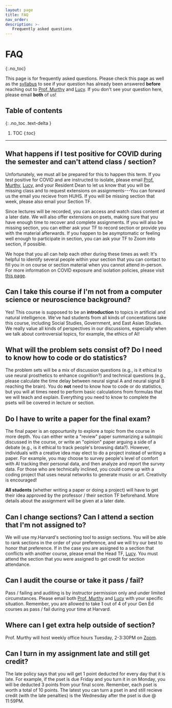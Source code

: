 ```yaml
---
layout: page
title: FAQ
nav_order: 
description: >-
   Frequently asked questions
---
```


# FAQ
{:.no_toc}

This page is for frequently asked questions. Please check this page as well as the [syllabus](https://gened1125.github.io/spring2022/syllabus/) to see if your question has already been answered **before** reaching out to [Prof. Murthy](mailto:vnmurthy@fas.harvard.edu) and [Lucy](mailto:lucylai@g.harvard.edu). If you don't see your question here, please email **both** of us!

## Table of contents
{: .no_toc .text-delta }

1. TOC
{:toc}

---

## What happens if I test positive for COVID during the semester and can't attend class / section?
Unfortunately, we must all be prepared for this to happen this term. If you test positive for COVID and are instructed to isolate, please email [Prof. Murthy](mailto:vnmurthy@fas.harvard.edu), [Lucy](mailto:lucylai@g.harvard.edu), and your Resident Dean to let us know that you will be missing class and to request extensions on assignments---You can forward us the email you recieve from HUHS. If you will be missing section that week, please also email your Section TF. 

Since lectures will be recorded, you can access and watch class content at a later date. We will also offer extensions on psets, making sure that you have enough time to recover and complete assignments. If you will also be missing section, you can either ask your TF to record section or provide you with the material afterwards. If you happen to be asymptomatic or feeling well enough to participate in section, you can ask your TF to Zoom into section, if possible.

We hope that you all can help each other during these times as well: It's helpful to identify several people within your section that you can contact to fill you in on course or section material when you cannot attend in-person. For more information on COVID exposure and isolation policies, please visit [this page](https://www.harvard.edu/coronavirus/testing-tracing/exposure-quarantine-isolation/).

## Can I take this course if I'm not from a computer science or neuroscience background?
Yes! This course is supposed to be an **introduction** to topics in artificial and natural intelligence. We've had students from all kinds of concentations take this course, including Social Studies, Government, and East Asian Studies. We really value all kinds of perspectives in our discussions, especially when we talk about controversial topics, for example, the ethics of AI!

## What will the problem sets consist of? Do I need to know how to code or do statistics?
The problem sets will be a mix of discussion questions (e.g., is it ethical to use neural prosthetics to enhance cognition?) and technical questions (e.g., please calculate the time delay between neural signal A and neural signal B reaching the brain). You do **not** need to know how to code or do statistics, but you will at times need to perform basic calculations from formulas that we will teach and explain. Everything you need to know to complete the psets will be covered in lecture or section. 

## Do I have to write a paper for the final exam? 
The final paper is an oppourtunity to explore a topic from the course in more depth. You can either write a "review" paper summarizing a subtopic discussed in the course, or write an "opinion" paper arguing a side of a debate (e.g., is it ethical to track people's browsing data?). However, individuals with a creative idea may elect to do a project instead of writing a paper. For example, you may choose to survey people's level of comfort with AI tracking their personal data, and then analyze and report the survey data. For those who are technically inclined, you could come up with a coding project that uses neural networks to generate music or art. Creativity is encouraged! 

**All students** (whether writing a paper or doing a project) will have to get their idea approved by the professor / their section TF beforehand. More details about the assignment will be given at a later date.

## Can I change sections? Can I attend a section that I'm not assigned to?
We will use my.Harvard's sectioning tool to assign sections. You will be able to rank sections in the order of your preference, and we will try our best to honor that preference. If in the case you are assigned to a section that conflicts with another course, please email the Head TF, [Lucy](mailto:lucylai@g.harvard.edu). You must attend the section that you were assigned to get credit for section attendance. 

## Can I audit the course or take it pass / fail?
Pass / failing and auditing is by instructor permission only and under limited circumstances. Please email both [Prof. Murthy](mailto:vnmurthy@fas.harvard.edu) and [Lucy](mailto:lucylai@g.harvard.edu) with your specific situation. Remember, you are allowed to take 1 out of 4 of your Gen Ed courses as pass / fail during your time at Harvard.

## Where can I get extra help outside of section?
Prof. Murthy will host weekly office hours Tuesday, 2-3:30PM on [Zoom](https://harvard.zoom.us/my/venki.murthy).

## Can I turn in my assignment late and still get credit?
The late policy says that you will get 1 point deducted for every day that it is late. For example, if the pset is due Friday and you turn it in on Monday, you will be deducted 3 points from your final score. Remember, each pset is worth a total of 10 points. The latest you can turn a pset in and still recieve credit (with the late penalties) is the Wednesday after the pset is due @ 11:59PM.
